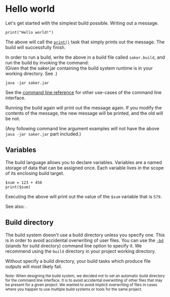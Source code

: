 # Hello world

Let's get started with the simplest build possible. Writing out a message.

```sakerscript
print("Hello world!")
```

The above will call the [`print()`](/doc/scripting/builtintasks/print.md) task that simply prints out the message. The build will successfully finish.

In order to run a build, write the above in a build file called `saker.build`, and run the build by invoking the command: \
(Given that the saker.jar containing the build system runtime is in your working directory. See [](/doc/installation.md).)

```
java -jar saker.jar
```

See the [command line reference](cmdlineref/index.md) for other use-cases of the command line interface.

Running the build again will print out the message again. If you modify the contents of the message, the new message will be printed, and the old will be not.

(Any following command line argument examples will not have the above `java -jar saker.jar` part included.)

## Variables

The build language allows you to declare variables. Variables are a named storage of data that can be assigned once. Each variable lives in the scope of its enclosing build target.

```sakerscript
$sum = 123 + 456
print($sum)
```

Executing the above will print out the value of the `$sum` variable that is `579`.

See also: [](/doc/scripting/langref/variables/index.md).

## Build directory

The build system doesn't use a build directory unless you specify one. This is in order to avoid accidental overwriting of user files. You can use the [`-bd`](cmdlineref/build.md#-build-directory) (stands for `b`uild `d`irectory) command line option to specify it. We recommend using the `build` directory in your project working directory.

Without specify a build directory, your build tasks which produce file outputs will most likely fail.

<small>

Note: When designing the build system, we decided not to set an automatic build directory for the command line interface. It is to avoid accidental overwriting of other files that may be present for a given project. We wanted to avoid implicit overwriting of files in cases where you happen to use multiple build systems or tools for the same project. 

</small>
